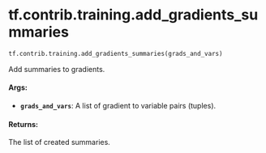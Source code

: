 <div itemscope itemtype="http://developers.google.com/ReferenceObject">
<meta itemprop="name" content="tf.contrib.training.add_gradients_summaries" />
<meta itemprop="path" content="Stable" />
</div>

# tf.contrib.training.add_gradients_summaries

``` python
tf.contrib.training.add_gradients_summaries(grads_and_vars)
```

Add summaries to gradients.

#### Args:

* <b>`grads_and_vars`</b>: A list of gradient to variable pairs (tuples).


#### Returns:

The list of created summaries.